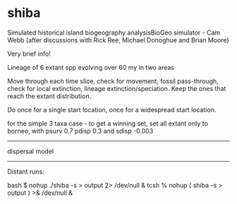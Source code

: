 shiba
=====

Simulated historical island biogeography analysisBioGeo simulator - Cam Webb (after discussions with Rick Ree, Michael Donoghue and Brian Moore)

Very brief info!

Lineage of 6 extant spp evolving over 60 my in two areas

Move through each time slice, check for movement, fossil pass-through, check for local extinction, lineage extinction/speciation.  Keep the ones that reach the extant distribution.

Do once for a single start location, once for a widespread start location.


 for the simple 3 taxa case - to get a winning set, set all extant only to borneo, with psurv 0.7 pdisp 0.3 and sdisp -0.003

----

dispersal model 

-----

Distant runs:

bash $ nohup ./shiba -s > output 2> /dev/null &
tcsh % nohup ( shiba -s > output ) >& /dev/null &


